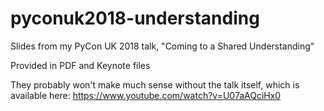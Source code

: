 # pyconuk2018-understanding
Slides from my PyCon UK 2018 talk, "Coming to a Shared Understanding"

Provided in PDF and Keynote files

They probably won't make much sense without the talk itself, which is available here: https://www.youtube.com/watch?v=U07aAQciHx0
